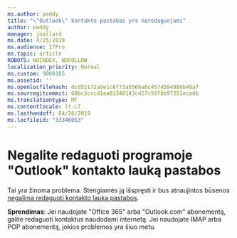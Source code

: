 ```yaml
---
ms.author: peddy
title: "\"Outlook\" kontakto pastabas yra neredaguojami"
author: peddy
manager: joallard
ms.date: 4/25/2019
ms.audience: ITPro
ms.topic: article
ROBOTS: NOINDEX, NOFOLLOW
localization_priority: Normal
ms.custom: 9000185
ms.assetid: ''
ms.openlocfilehash: dcd52172ade1c6f73a556ba0c4574594988b49a7
ms.sourcegitcommit: 60bc3cccd1aa81340143cd27c597bb97351ecadb
ms.translationtype: MT
ms.contentlocale: lt-LT
ms.lasthandoff: 04/26/2019
ms.locfileid: "33346053"
---
```

# <a name="cant-edit-the-notes-field-for-a-contact-in-outlook"></a>Negalite redaguoti programoje "Outlook" kontakto lauką pastabos
Tai yra žinoma problema. Stengiamės ją išspręsti ir bus atnaujintos būsenos [negalima redaguoti kontakto lauką pastabos](https://support.office.com/article/fb8394ce-04ce-48b5-bae4-be46f77f10fe).

**Sprendimas**: Jei naudojate "Office 365" arba "Outlook.com" abonementą, galite redaguoti kontaktus naudodami internetą. Jei naudojate IMAP arba POP abonementą, jokios problemos yra šiuo metu.